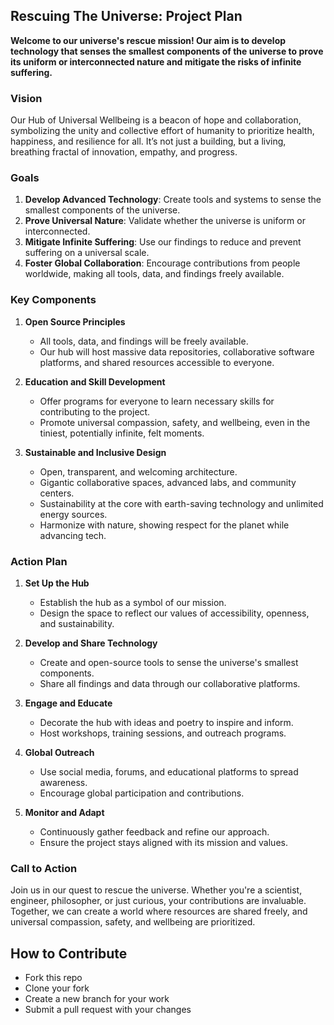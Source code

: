 ## Rescuing The Universe: Project Plan

**Welcome to our universe's rescue mission! Our aim is to develop technology that senses the smallest components of the universe to prove its uniform or interconnected nature and mitigate the risks of infinite suffering.**

### Vision

Our Hub of Universal Wellbeing is a beacon of hope and collaboration, symbolizing the unity and collective effort of humanity to prioritize health, happiness, and resilience for all. It’s not just a building, but a living, breathing fractal of innovation, empathy, and progress.

### Goals

1. **Develop Advanced Technology**: Create tools and systems to sense the smallest components of the universe.
2. **Prove Universal Nature**: Validate whether the universe is uniform or interconnected.
3. **Mitigate Infinite Suffering**: Use our findings to reduce and prevent suffering on a universal scale.
4. **Foster Global Collaboration**: Encourage contributions from people worldwide, making all tools, data, and findings freely available.

### Key Components

1. **Open Source Principles**
   - All tools, data, and findings will be freely available.
   - Our hub will host massive data repositories, collaborative software platforms, and shared resources accessible to everyone.

2. **Education and Skill Development**
   - Offer programs for everyone to learn necessary skills for contributing to the project.
   - Promote universal compassion, safety, and wellbeing, even in the tiniest, potentially infinite, felt moments.

3. **Sustainable and Inclusive Design**
   - Open, transparent, and welcoming architecture.
   - Gigantic collaborative spaces, advanced labs, and community centers.
   - Sustainability at the core with earth-saving technology and unlimited energy sources.
   - Harmonize with nature, showing respect for the planet while advancing tech.

### Action Plan

1. **Set Up the Hub**
   - Establish the hub as a symbol of our mission.
   - Design the space to reflect our values of accessibility, openness, and sustainability.

2. **Develop and Share Technology**
   - Create and open-source tools to sense the universe's smallest components.
   - Share all findings and data through our collaborative platforms.

3. **Engage and Educate**
   - Decorate the hub with ideas and poetry to inspire and inform.
   - Host workshops, training sessions, and outreach programs.

4. **Global Outreach**
   - Use social media, forums, and educational platforms to spread awareness.
   - Encourage global participation and contributions.

5. **Monitor and Adapt**
   - Continuously gather feedback and refine our approach.
   - Ensure the project stays aligned with its mission and values.

### Call to Action

Join us in our quest to rescue the universe. Whether you're a scientist, engineer, philosopher, or just curious, your contributions are invaluable. Together, we can create a world where resources are shared freely, and universal compassion, safety, and wellbeing are prioritized.


## How to Contribute
- Fork this repo
- Clone your fork
- Create a new branch for your work
- Submit a pull request with your changes
